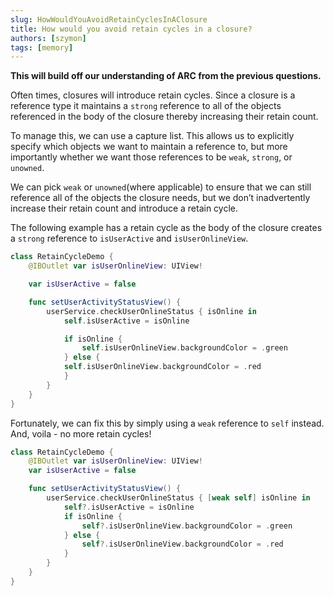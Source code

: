 ```yaml
---
slug: HowWouldYouAvoidRetainCyclesInAClosure
title: How would you avoid retain cycles in a closure?
authors: [szymon]
tags: [memory]
---
```


**This will build off our understanding of ARC from the previous questions.**

Often times, closures will introduce retain cycles. Since a closure is a reference type it maintains a `strong` reference to all of the objects referenced in the body of the closure thereby increasing their retain count.

To manage this, we can use a capture list. This allows us to explicitly specify which objects we want to maintain a reference to, but more importantly whether we want those references to be `weak`, `strong`, or `unowned`.

We can pick `weak` or `unowned`(where applicable) to ensure that we can still reference all of the objects the closure needs, but we don’t inadvertently increase their retain count and introduce a retain cycle.

The following example has a retain cycle as the body of the closure creates a `strong` reference to `isUserActive` and `isUserOnlineView`.

```swift
class RetainCycleDemo {
    @IBOutlet var isUserOnlineView: UIView!

    var isUserActive = false

    func setUserActivityStatusView() {
        userService.checkUserOnlineStatus { isOnline in
            self.isUserActive = isOnline

            if isOnline {
                self.isUserOnlineView.backgroundColor = .green
            } else {
            self.isUserOnlineView.backgroundColor = .red
            }
        }
    }
}
```

Fortunately, we can fix this by simply using a `weak` reference to `self` instead. And, voila - no more retain cycles!

```swift
class RetainCycleDemo {
    @IBOutlet var isUserOnlineView: UIView!
    var isUserActive = false

    func setUserActivityStatusView() {
        userService.checkUserOnlineStatus { [weak self] isOnline in
            self?.isUserActive = isOnline
            if isOnline {
                self?.isUserOnlineView.backgroundColor = .green
            } else {
                self?.isUserOnlineView.backgroundColor = .red
            }
        }
    }
}

```
